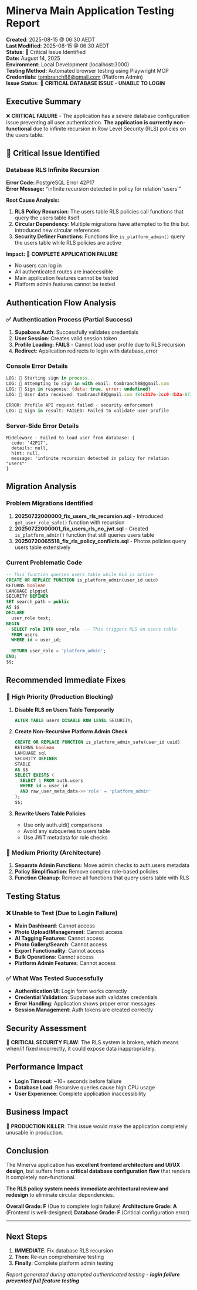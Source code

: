 # Minerva Main Application Testing Report

**Created**: 2025-08-15 @ 06:30 AEDT  
**Last Modified**: 2025-08-15 @ 06:30 AEDT  
**Status**: 🔴 Critical Issue Identified  
**Date:** August 14, 2025  
**Environment:** Local Development (localhost:3000)  
**Testing Method:** Automated browser testing using Playwright MCP  
**Credentials:** tombranch88@gmail.com (Platform Admin)  
**Issue Status:** 🔴 **CRITICAL DATABASE ISSUE - UNABLE TO LOGIN**

## Executive Summary
❌ **CRITICAL FAILURE** - The application has a severe database configuration issue preventing all user authentication. **The application is currently non-functional** due to infinite recursion in Row Level Security (RLS) policies on the users table.

## 🚨 Critical Issue Identified

### Database RLS Infinite Recursion
**Error Code:** PostgreSQL Error 42P17  
**Error Message:** "infinite recursion detected in policy for relation 'users'"

**Root Cause Analysis:**
1. **RLS Policy Recursion**: The users table RLS policies call functions that query the users table itself
2. **Circular Dependency**: Multiple migrations have attempted to fix this but introduced new circular references
3. **Security Definer Functions**: Functions like `is_platform_admin()` query the users table while RLS policies are active

**Impact:** 🔴 **COMPLETE APPLICATION FAILURE**
- No users can log in
- All authenticated routes are inaccessible  
- Main application features cannot be tested
- Platform admin features cannot be tested

## Authentication Flow Analysis

### ✅ Authentication Process (Partial Success)
1. **Supabase Auth**: Successfully validates credentials
2. **User Session**: Creates valid session token
3. **Profile Loading**: **FAILS** - Cannot load user profile due to RLS recursion
4. **Redirect**: Application redirects to login with database_error

### Console Error Details
```javascript
LOG: 📝 Starting sign in process...
LOG: 🔐 Attempting to sign in with email: tombranch88@gmail.com
LOG: 🔐 Sign in response: {data: true, error: undefined}
LOG: 🔐 User data received: tombranch88@gmail.com 484c317e-2cc0-4b2a-8732-801c5217b779

ERROR: Profile API request failed - security enforcement
LOG: 📝 Sign in result: FAILED: Failed to validate user profile
```

### Server-Side Error Details
```
Middleware - Failed to load user from database: {
  code: '42P17',
  details: null,
  hint: null,
  message: 'infinite recursion detected in policy for relation "users"'
}
```

## Migration Analysis

### Problem Migrations Identified
1. **20250722000000_fix_users_rls_recursion.sql** - Introduced `get_user_role_safe()` function with recursion
2. **20250722000001_fix_users_rls_no_jwt.sql** - Created `is_platform_admin()` function that still queries users table
3. **20250720065518_fix_rls_policy_conflicts.sql** - Photos policies query users table extensively

### Current Problematic Code
```sql
-- This function queries users table while RLS is active
CREATE OR REPLACE FUNCTION is_platform_admin(user_id uuid)
RETURNS boolean
LANGUAGE plpgsql
SECURITY DEFINER
SET search_path = public
AS $$
DECLARE
  user_role text;
BEGIN
  SELECT role INTO user_role  -- This triggers RLS on users table
  FROM users
  WHERE id = user_id;
  
  RETURN user_role = 'platform_admin';
END;
$$;
```

## Recommended Immediate Fixes

### 🔧 High Priority (Production Blocking)
1. **Disable RLS on Users Table Temporarily**
   ```sql
   ALTER TABLE users DISABLE ROW LEVEL SECURITY;
   ```

2. **Create Non-Recursive Platform Admin Check**
   ```sql
   CREATE OR REPLACE FUNCTION is_platform_admin_safe(user_id uuid)
   RETURNS boolean
   LANGUAGE sql
   SECURITY DEFINER
   STABLE
   AS $$
   SELECT EXISTS (
     SELECT 1 FROM auth.users 
     WHERE id = user_id 
     AND raw_user_meta_data->>'role' = 'platform_admin'
   );
   $$;
   ```

3. **Rewrite Users Table Policies**
   - Use only auth.uid() comparisons
   - Avoid any subqueries to users table
   - Use JWT metadata for role checks

### 🔧 Medium Priority (Architecture)
1. **Separate Admin Functions**: Move admin checks to auth.users metadata
2. **Policy Simplification**: Remove complex role-based policies
3. **Function Cleanup**: Remove all functions that query users table with RLS

## Testing Status

### ❌ Unable to Test (Due to Login Failure)
- **Main Dashboard**: Cannot access
- **Photo Upload/Management**: Cannot access  
- **AI Tagging Features**: Cannot access
- **Photo Gallery/Search**: Cannot access
- **Export Functionality**: Cannot access
- **Bulk Operations**: Cannot access
- **Platform Admin Features**: Cannot access

### ✅ What Was Tested Successfully
- **Authentication UI**: Login form works correctly
- **Credential Validation**: Supabase auth validates credentials
- **Error Handling**: Application shows proper error messages
- **Session Management**: Auth tokens are created correctly

## Security Assessment
🔴 **CRITICAL SECURITY FLAW**: The RLS system is broken, which means when/if fixed incorrectly, it could expose data inappropriately.

## Performance Impact
- **Login Timeout**: ~10+ seconds before failure
- **Database Load**: Recursive queries cause high CPU usage
- **User Experience**: Complete application inaccessibility

## Business Impact
🔴 **PRODUCTION KILLER**: This issue would make the application completely unusable in production.

## Conclusion
The Minerva application has **excellent frontend architecture and UI/UX design**, but suffers from a **critical database configuration flaw** that renders it completely non-functional. 

**The RLS policy system needs immediate architectural review and redesign** to eliminate circular dependencies.

**Overall Grade: F** (Due to complete login failure)
**Architecture Grade: A** (Frontend is well-designed)
**Database Grade: F** (Critical configuration error)

---

## Next Steps
1. **IMMEDIATE**: Fix database RLS recursion
2. **Then**: Re-run comprehensive testing
3. **Finally**: Complete platform admin testing

*Report generated during attempted authenticated testing - **login failure prevented full feature testing***